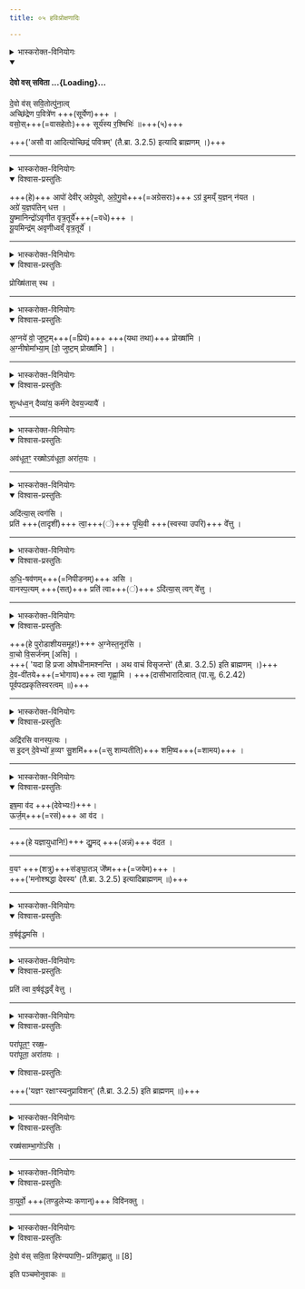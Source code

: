 ```yaml
---
title: ०५ हविःप्रोक्षणादिः

---
```


<details><summary>भास्करोक्त-विनियोगः</summary>

अप उत्पुनाति
</details>


<div class="js_include" includetitle="true" newlevelforh1="4" unfilled url="/vedAH_yajuH/taittirIyam/saMhitA/Rk/sarva-prastutiH/1/1_darshapUrNamAsAdiH/devo_vas_savitotpunAtu.md">
<details open><summary><h4>देवो वस् सविता ...{Loading}...</h4></summary>

दे॒वो व॑स् सवि॒तोत्पु॑ना॒त्व्  
अच्छि॑द्रेण प॒वित्रे॑ण +++(सूर्येण)+++ ।   
वसो॒स्+++(=वासहेतोः)+++ सूर्य॑स्य र॒श्मिभिः॑  ॥+++(५)+++

+++('असौ वा आदित्योच्छिद्रं पवित्रम्' (तै.ब्रा. 3.2.5) इत्यादि ब्राह्मणम् ।)+++
</details>
</div>  

____

<details><summary>भास्करोक्त-विनियोगः</summary>

उन्महयन्न् उपोत्तिष्ठति
</details>

<details open><summary>विश्वास-प्रस्तुतिः</summary>

+++(हे)+++ आपो॑ देवीर् अग्रेपुवो, अ॒ग्रे॒गु॒वो+++(=अग्रेसराः)+++ ऽग्र॑ इ॒मय्ँ य॒ज्ञन् न॑यत ।  
अग्रे॑ य॒ज्ञप॑तिन् धत्त ।  
यु॒ष्मानिन्द्रो॑ऽवृणीत वृत्र॒तूर्ये॑+++(=वधे)+++  ।  
यू॒यमिन्द्र॑म् अवृणीध्वव्ँ वृत्र॒तूर्ये॑  ।
</details>



____

<details><summary>भास्करोक्त-विनियोगः</summary>

प्रोक्षणीः प्रोक्षति
</details>

<details open><summary>विश्वास-प्रस्तुतिः</summary>

प्रोख्षि॑तास् स्थ ।
</details>



____

<details><summary>भास्करोक्त-विनियोगः</summary>

पुरोडाशीयान् प्रोक्षति
</details>

<details open><summary>विश्वास-प्रस्तुतिः</summary>

अ॒ग्नये॑ वो॒ जुष्ट॒म्+++(=प्रियं)+++ +++(यथा तथा)+++ प्रोख्षा᳚मि  ।  
अ॒ग्नीषोमा᳚भ्या॒म् [वो॒ जुष्ट॒म् प्रोख्षा᳚मि ] ।
</details>



____

<details><summary>भास्करोक्त-विनियोगः</summary>

पात्राणि प्रोक्षति
</details>

<details open><summary>विश्वास-प्रस्तुतिः</summary>

शुन्ध॑ध्व॒न् दैव्या॑य॒ कर्म॑णे देवय॒ज्यायै॑ ।
</details>


____

<details><summary>भास्करोक्त-विनियोगः</summary>

कृष्णाजिनमवधूनोति
</details>

<details open><summary>विश्वास-प्रस्तुतिः</summary>

अव॑धूत॒ꣳ॒ रख्षोऽव॑धूता॒ अरा॑त॒यः ।
</details>



____

<details><summary>भास्करोक्त-विनियोगः</summary>

कृष्णाजिनमवस्तृणाति
</details>

<details open><summary>विश्वास-प्रस्तुतिः</summary>

अदि॑त्या॒स् त्वग॑सि ।  
प्रति॑ +++(तादृशीं)+++ त्वा॒+++(ं)+++ पृ॒थि॒वी +++(स्वस्या उपरि)+++ वे᳚त्तु ।
</details>


____

<details><summary>भास्करोक्त-विनियोगः</summary>

उलूखलमध्यूहति
</details>

<details open><summary>विश्वास-प्रस्तुतिः</summary>

अ॒धि॒-षव॑णम्+++(=निपीडनम्)+++ असि  ।  
वानस्प॒त्यम् +++(सत्)+++ प्रति॑ त्वा+++(ं)+++ ऽदि॑त्या॒स् त्वग् वे᳚त्तु ।  
</details>


____

<details><summary>भास्करोक्त-विनियोगः</summary>

पुरोडाशीयानावपति
</details>

<details open><summary>विश्वास-प्रस्तुतिः</summary>

+++(हे पुरोडाशीयसमूह!)+++ अ॒ग्नेस्त॒नूर॑सि ।  
वा॒चो वि॒सर्ज॑नम् [असि] ।  
+++( 'यदा हि प्रजा ओषधीनामश्नन्ति । अथ वाचं विसृजन्ते' (तै.ब्रा. 3.2.5) इति ब्राह्मणम् ।)+++  
दे॒व-वी॑तये+++(=भोगाय)+++ त्वा गृह्णा॒मि ।  +++(दासीभारादित्वात् (पा.सू. 6.2.42) पूर्वपदप्रकृतिस्वरत्वम् ॥)+++
</details>




____

<details><summary>भास्करोक्त-विनियोगः</summary>

मुसलमवदधाति
</details>

<details open><summary>विश्वास-प्रस्तुतिः</summary>

अद्रि॑रसि वानस्प॒त्यः ।  
स इ॒दन् दे॒वेभ्यो॑ ह॒व्यꣳ सु॒शमि॑+++(=सु शाम्यतीति)+++  शमि॒ष्व+++(=शामय)+++ ।  
</details>


____

<details><summary>भास्करोक्त-विनियोगः</summary>

वृषारवेण दृषदुपले समाहन्ति
</details>

<details open><summary>विश्वास-प्रस्तुतिः</summary>

इष॒मा  व॑द  +++(देवेभ्यः!)+++।  
ऊर्ज॒म्+++(=रसं)+++ आ व॑द  ।
</details>


____
+++(हे यज्ञायुधानि!)+++ द्यु॒मद् +++(अन्नं)+++ व॑दत ।
____
व॒यꣳ +++(शत्रु)+++स॑ङ्घा॒तञ् जे᳚ष्म+++(=जयेम)+++ ।  
+++('मनोश्श्रद्धा देवस्य' (तै.ब्रा. 3.2.5) इत्यादिब्राह्मणम् ॥)+++
____

<details><summary>भास्करोक्त-विनियोगः</summary>

शूर्पमुपयच्छति
</details>

<details open><summary>विश्वास-प्रस्तुतिः</summary>

व॒र्षवृ॑द्धमसि ।
</details>


____

<details><summary>भास्करोक्त-विनियोगः</summary>

पुरोडाशीयानुद्वपति शूर्पे
</details>

<details open><summary>विश्वास-प्रस्तुतिः</summary>

प्रति॑ त्वा व॒र्षवृ॑द्धव्ँ वेत्तु ।
</details>


____

<details><summary>भास्करोक्त-विनियोगः</summary>

परापुनाति
</details>

<details open><summary>विश्वास-प्रस्तुतिः</summary>

परा॑पूत॒ꣳ॒ रख्ष॒ᳶ  
परा॑पूता॒ अरा॑तयः  ।
</details>

<details open><summary>विश्वास-प्रस्तुतिः</summary>

+++('यज्ञꣳ रक्षाꣳस्यनुप्राविशन्' (तै.ब्रा. 3.2.5) इति ब्राह्मणम् ॥)+++
</details>

____

<details><summary>भास्करोक्त-विनियोगः</summary>

तुषान्निरस्यति
</details>

<details open><summary>विश्वास-प्रस्तुतिः</summary>

रख्ष॑साम्भा॒गो॑ऽसि ।
</details>


____

<details><summary>भास्करोक्त-विनियोगः</summary>

त्वचं विविनक्ति
</details>

<details open><summary>विश्वास-प्रस्तुतिः</summary>

वा॒युर्वो॒ +++(तण्डुलेभ्यः कणान्)+++ विवि॑नक्तु ।
</details>


____

<details><summary>भास्करोक्त-विनियोगः</summary>

तण्डुलान् [कृष्णाजिने?] प्रस्कन्दयति
</details>

<details open><summary>विश्वास-प्रस्तुतिः</summary>

दे॒वो व॑स् सवि॒ता हिर॑ण्यपाणि॒ᳶ प्रति॑गृह्णातु ॥ [8]  
</details>



इति पञ्चमोनुवाकः ॥